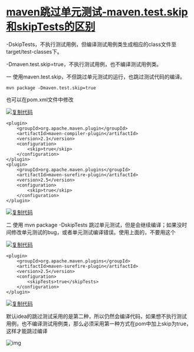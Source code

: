 # [maven跳过单元测试-maven.test.skip和skipTests的区别](https://www.cnblogs.com/javabg/p/8026881.html)

-DskipTests，不执行测试用例，但编译测试用例类生成相应的class文件至target/test-classes下。

-Dmaven.test.skip=true，不执行测试用例，也不编译测试用例类。

一 使用maven.test.skip，不但跳过单元测试的运行，也跳过测试代码的编译。

```
mvn package -Dmaven.test.skip=true 
```

也可以在pom.xml文件中修改

[![复制代码](https://common.cnblogs.com/images/copycode.gif)](javascript:void(0);)

```
<plugin>  
    <groupId>org.apache.maven.plugin</groupId>  
    <artifactId>maven-compiler-plugin</artifactId>  
    <version>2.1</version>  
    <configuration>  
        <skip>true</skip>  
    </configuration>  
</plugin>  
<plugin>  
    <groupId>org.apache.maven.plugins</groupId>  
    <artifactId>maven-surefire-plugin</artifactId>  
    <version>2.5</version>  
    <configuration>  
        <skip>true</skip>  
    </configuration>  
</plugin> 
```

[![复制代码](https://common.cnblogs.com/images/copycode.gif)](javascript:void(0);)

二 使用 mvn package -DskipTests 跳过单元测试，但是会继续编译；如果没时间修改单元测试的bug，或者单元测试编译错误。使用上面的，不要用这个

[![复制代码](https://common.cnblogs.com/images/copycode.gif)](javascript:void(0);)

```
<plugin>  
    <groupId>org.apache.maven.plugins</groupId>  
    <artifactId>maven-surefire-plugin</artifactId>  
    <version>2.5</version>  
    <configuration>  
        <skipTests>true</skipTests>  
    </configuration>  
</plugin> 
```

[![复制代码](https://common.cnblogs.com/images/copycode.gif)](javascript:void(0);)

默认idea的跳过测试采用的是第二种，所以仍然会编译代码，如果想不执行测试用例，也不编译测试用例类，那么必须采用第一种方式在pom中加上skip为true，这样才能跳过编译

![img](https://images2017.cnblogs.com/blog/1151633/201712/1151633-20171212111630676-397756961.png)

 
